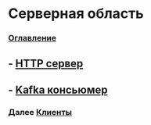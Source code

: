 # Серверная область

### [Оглавление](./index.md)


## - [HTTP сервер](./server-http.md)
## - [Kafka консьюмер](./server-kafka.md)


### Далее [Клиенты](./clients.md)